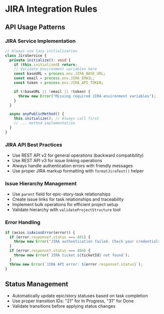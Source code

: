 # JIRA Integration Rules

## API Usage Patterns

### JIRA Service Implementation
```typescript
// Always use lazy initialization
class JiraService {
  private initialize(): void {
    if (this.initialized) return;
    // Validate environment variables here
    const baseURL = process.env.JIRA_BASE_URL;
    const email = process.env.JIRA_EMAIL;
    const token = process.env.JIRA_API_TOKEN;

    if (!baseURL || !email || !token) {
      throw new Error("Missing required JIRA environment variables");
    }
  }

  async anyPublicMethod() {
    this.initialize(); // Always call first
    // ... method implementation
  }
}
```

### JIRA API Best Practices
- Use REST API v2 for general operations (backward compatibility)
- Use REST API v3 for issue linking operations
- Always handle authentication errors with friendly messages
- Use proper JIRA markup formatting with `formatJiraText()` helper

### Issue Hierarchy Management
- Use `parent` field for epic-story-task relationships
- Create issue links for task relationships and traceability
- Implement bulk operations for efficient project setup
- Validate hierarchy with `validateProjectStructure` tool

### Error Handling
```typescript
if (axios.isAxiosError(error)) {
  if (error.response?.status === 401) {
    throw new Error("JIRA authentication failed. Check your credentials.");
  }
  if (error.response?.status === 404) {
    throw new Error(`JIRA ticket ${ticketId} not found`);
  }
  throw new Error(`JIRA API error: ${error.response?.status}`);
}
```

## Status Management
- Automatically update epic/story statuses based on task completion
- Use proper transition IDs: "21" for In Progress, "31" for Done
- Validate transitions before applying status changes
